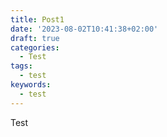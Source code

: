 ```yaml
---
title: Post1
date: '2023-08-02T10:41:38+02:00'
draft: true
categories:
  - Test
tags:
  - test
keywords:
  - test
---
```

Test

